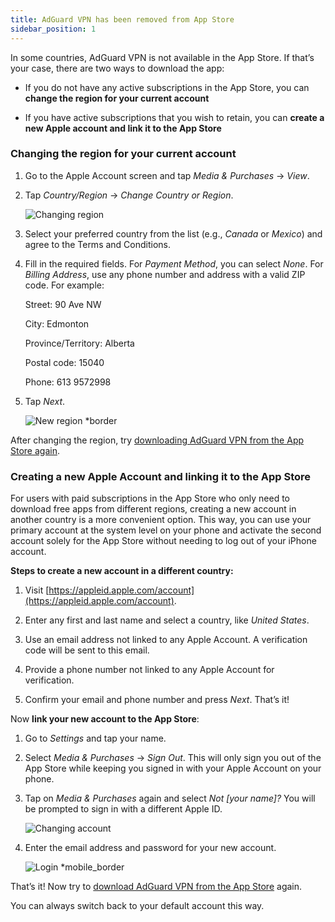 ```yaml
---
title: AdGuard VPN has been removed from App Store
sidebar_position: 1
---
```


In some countries, AdGuard VPN is not available in the App Store. If that’s your case, there are two ways to download the app:

- If you do not have any active subscriptions in the App Store, you can **change the region for your current account**

- If you have active subscriptions that you wish to retain, you can **create a new Apple account and link it to the App Store**

### Changing the region for your current account

1. Go to the Apple Account screen and tap _Media & Purchases_ → _View_.

2. Tap _Country/Region_ → _Change Country or Region_.

   ![Changing region](https://cdn.adguard-vpn.com/content/kb/vpn/ios/app_store/changing_country.png)

3. Select your preferred country from the list (e.g., _Canada_ or _Mexico_) and agree to the Terms and Conditions.

4. Fill in the required fields. For _Payment Method_, you can select _None_. For _Billing Address_, use any phone number and address with a valid ZIP code. For example:

   Street: 90 Ave NW

   City: Edmonton

   Province/Territory: Alberta

   Postal code: 15040

   Phone: 613 9572998

5. Tap _Next_.

   ![New region \*border](https://cdn.adguard-vpn.com/content/kb/vpn/ios/app_store/canada_en.png)

After changing the region, try [downloading AdGuard VPN from the App Store again](https://apps.apple.com/us/app/adguard-vpn-unlimited-fast/id1525373602).

### Creating a new Apple Account and linking it to the App Store

For users with paid subscriptions in the App Store who only need to download free apps from different regions, creating a new account in another country is a more convenient option. This way, you can use your primary account at the system level on your phone and activate the second account solely for the App Store without needing to log out of your iPhone account.

**Steps to create a new account in a different country:**

1. Visit [https://appleid.apple.com/account](https://appleid.apple.com/account).

2. Enter any first and last name and select a country, like _United States_.

3. Use an email address not linked to any Apple Account. A verification code will be sent to this email.

4. Provide a phone number not linked to any Apple Account for verification.

5. Confirm your email and phone number and press _Next_. That’s it!

Now **link your new account to the App Store**:

1. Go to _Settings_ and tap your name.

2. Select _Media & Purchases_ → _Sign Out_. This will only sign you out of the App Store while keeping you signed in with your Apple Account on your phone.

3. Tap on _Media & Purchases_ again and select _Not [your name]?_ You will be prompted to sign in with a different Apple ID.

   ![Changing account](https://cdn.adguard-vpn.com/content/kb/vpn/ios/app_store/log_out.png)

4. Enter the email address and password for your new account.

   ![Login \*mobile_border](https://cdn.adguard-vpn.com/content/kb/vpn/ios/app_store/apple_id.png)

That’s it! Now try to [download AdGuard VPN from the App Store](https://apps.apple.com/us/app/adguard-vpn-unlimited-fast/id1525373602) again.

You can always switch back to your default account this way.
